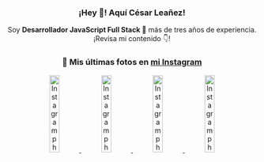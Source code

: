 <div align="center">

<h3>¡Hey 👋! Aquí César Leañez!</h3>

<p>Soy <strong>Desarrollador JavaScript Full Stack 🚀</strong> más de tres años de experiencia.<br />¡Revisa mi contenido 👇!</p>

### 📸 Mis últimas fotos en [mi Instagram](https://instagram.com/cesarsoftware.dev)


<a href='https://instagram.com/p/DNo_bfvu6ig' target='_blank'>
  <img width='20%' src='https://scontent.cdninstagram.com/v/t51.82787-15/535956815_17929139298097059_6575882262154849022_n.jpg?stp=dst-jpg_e15_tt6&_nc_cat=111&ig_cache_key=MzcwNDQ4OTY1OTk1NTEyODQ4MA%3D%3D.3-ccb1-7&ccb=1-7&_nc_sid=58cdad&efg=eyJ2ZW5jb2RlX3RhZyI6InhwaWRzLjcyMHgxMjgwLnNkci5DMyJ9&_nc_ohc=pqTTeQd6t0MQ7kNvwHQjF9u&_nc_oc=AdnpQ0yoK82aDV2jkfV2DTQDFg81Nuc1VFu5W8gfCerxXbm8bsWoB6bGHihW9WvVa-c&_nc_ad=z-m&_nc_cid=0&_nc_zt=23&_nc_ht=scontent.cdninstagram.com&_nc_gid=X2J8y4dB1jFcGzJQbaohYg&oh=00_AfYllJEMN3ATJZcHdACbMaRB__UWonThtaeOXRCarElg0w&oe=68DA77FB' alt='Instagram photo' />
</a>
<a href='https://instagram.com/p/DKcTQWgxLum' target='_blank'>
  <img width='20%' src='https://instagram.fcmn2-1.fna.fbcdn.net/v/t51.2885-15/503849034_17919602952097059_4092165478866362923_n.jpg?stp=dst-jpg_e35_tt6&efg=eyJ2ZW5jb2RlX3RhZyI6IkZFRUQuaW1hZ2VfdXJsZ2VuLjE0NDB4MTQ0NS5zZHIuZjc1NzYxLmRlZmF1bHRfaW1hZ2UuYzIifQ&_nc_ht=instagram.fcmn2-1.fna.fbcdn.net&_nc_cat=103&_nc_oc=Q6cZ2QEa4sN_lvizGE4MLEI-W8ACcXo_SwGw0tMGMTwsHyqPVTzO0ciWDIRUeAs5xICuAXw&_nc_ohc=JyO5qkJWxSwQ7kNvwEKcWy4&_nc_gid=X2J8y4dB1jFcGzJQbaohYg&edm=ACWDqb8BAAAA&ccb=7-5&ig_cache_key=MzY0Njg3NDQ4NDgzMDY4MjAyMg%3D%3D.3-ccb7-5&oh=00_AfZINqLxJC-1YGq72dLnSNnOcbMPBM1JkakoOnYvZGnGNQ&oe=68DA64E5&_nc_sid=ee9879' alt='Instagram photo' />
</a>
<a href='https://instagram.com/p/DKcTCZnuO-S' target='_blank'>
  <img width='20%' src='https://scontent.cdninstagram.com/v/t51.75761-15/503168549_17919602796097059_3346483577265803486_n.jpg?stp=dst-jpg_e15_tt6&_nc_cat=105&ig_cache_key=MzY0Njg3MzUyNjA5NTkwMDU2Mg%3D%3D.3-ccb1-7&ccb=1-7&_nc_sid=58cdad&efg=eyJ2ZW5jb2RlX3RhZyI6InhwaWRzLjE5MTZ4MTA3OC5zZHIuQzMifQ%3D%3D&_nc_ohc=H7Z0VRp6UTsQ7kNvwEYSmji&_nc_oc=AdkZvfNDIntJLQRXavvlNi2vdLFmD5q-1TPYysdRKJhff-fzv8KBucZKeP7F4TJuSv0&_nc_ad=z-m&_nc_cid=0&_nc_zt=23&_nc_ht=scontent.cdninstagram.com&_nc_gid=X2J8y4dB1jFcGzJQbaohYg&oh=00_AfZcvGCz3HP_2mCNzuvoQ2tWq_pHsbo57rQQAata1cNs-w&oe=68DA6B63' alt='Instagram photo' />
</a>
<a href='https://instagram.com/p/DIt9Oknp-PZ' target='_blank'>
  <img width='20%' src='https://instagram.fcmn2-1.fna.fbcdn.net/v/t51.2885-15/491444712_17914409433097059_55076089485466172_n.jpg?stp=dst-jpg_e35_tt6&efg=eyJ2ZW5jb2RlX3RhZyI6IkZFRUQuaW1hZ2VfdXJsZ2VuLjU1MngzNDEuc2RyLmY3NTc2MS5kZWZhdWx0X2ltYWdlLmMyIn0&_nc_ht=instagram.fcmn2-1.fna.fbcdn.net&_nc_cat=103&_nc_oc=Q6cZ2QEa4sN_lvizGE4MLEI-W8ACcXo_SwGw0tMGMTwsHyqPVTzO0ciWDIRUeAs5xICuAXw&_nc_ohc=gTW9zXRPeNYQ7kNvwH4qyJx&_nc_gid=X2J8y4dB1jFcGzJQbaohYg&edm=ACWDqb8BAAAA&ccb=7-5&ig_cache_key=MzYxNTgxNTM1ODA3ODI0Nzg5Nw%3D%3D.3-ccb7-5&oh=00_AfYyFRwFRUdoQADMl3fwh7zYG6UhPcsb46dcOseuhh-ZnA&oe=68DA58EB&_nc_sid=ee9879' alt='Instagram photo' />
</a>

</div>
